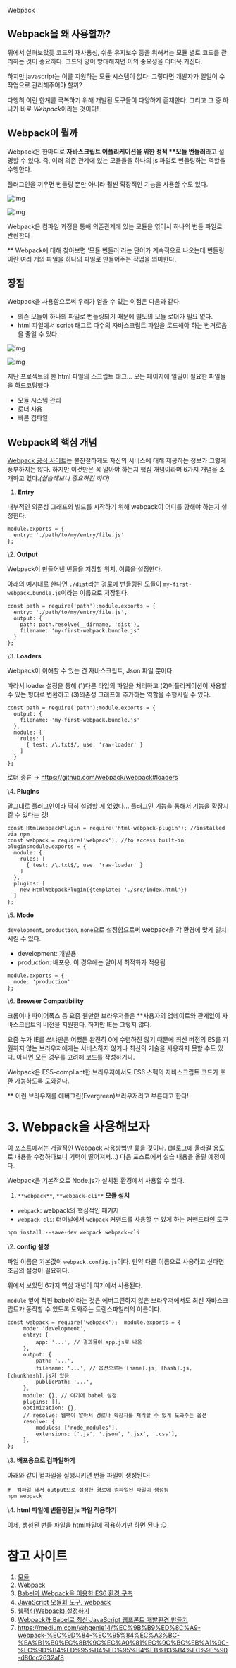 Webpack

## Webpack을 왜 사용할까?

위에서 살펴보았듯 코드의 재사용성, 쉬운 유지보수 등을 위해서는 모듈 별로 코드를 관리하는 것이 중요하다. 코드의 양이 방대해지면 이의 중요성을 더더욱 커진다.

하지만 javascript는 이를 지원하는 모듈 시스템이 없다. 그렇다면 개발자가 일일이 수작업으로 관리해주어야 할까?

다행히 이런 한계를 극복하기 위해 개발된 도구들이 다양하게 존재한다. 그리고 그 중 하나가 바로 *Webpack*이라는 것이다!

## Webpack이 뭘까

Webpack은 한마디로 **자바스크립트 어플리케이션을 위한 정적 \**모듈 번들러**라고 설명할 수 있다. 즉, 여러 의존 관계에 있는 모듈들을 하나의 js 파일로 번들링하는 역할을 수행한다.

플러그인을 끼우면 번들링 뿐만 아니라 훨씬 확장적인 기능을 사용할 수도 있다.

![img](https://miro.medium.com/max/60/0*gGeQBiVcZpWzlb1y.png?q=20)

![img](https://miro.medium.com/max/2136/0*gGeQBiVcZpWzlb1y.png)

Webpack은 컴파일 과정을 통해 의존관계에 있는 모듈을 엮어서 하나의 번들 파일로 반환한다

** Webpack에 대해 찾아보면 ‘모듈 번들러’라는 단어가 계속적으로 나오는데 번들링이란 여러 개의 파일을 하나의 파일로 만들어주는 작업을 의미한다.



## 장점

Webpack을 사용함으로써 우리가 얻을 수 있는 이점은 다음과 같다.

- 의존 모듈이 하나의 파일로 번들링되기 때문에 별도의 모듈 로더가 필요 없다.
- html 파일에서 script 태그로 다수의 자바스크립트 파일을 로드해야 하는 번거로움을 줄일 수 있다.

![img](https://miro.medium.com/max/60/0*JdMQHipXH_LMLnT_.png?q=20)

![img](https://miro.medium.com/max/1624/0*JdMQHipXH_LMLnT_.png)

지난 프로젝트의 한 html 파일의 스크립트 태그… 모든 페이지에 일일이 필요한 파일들을 하드코딩했다

- 모듈 시스템 관리
- 로더 사용
- 빠른 컴파일

## Webpack의 핵심 개념

[Webpack 공식 사이트](https://webpack.js.org/)는 불친절하게도 자신의 서비스에 대해 제공하는 정보가 그렇게 풍부하지는 않다. 하지만 이것만은 꼭 알아야 하는지 핵심 개념이라며 6가지 개념을 소개하고 있다.*(실습해보니 중요하긴 하다)*

1. **Entry**

내부적인 의존성 그래프의 빌드를 시작하기 위해 webpack이 어디를 향해야 하는지 설정한다.

```
module.exports = {
  entry: './path/to/my/entry/file.js'
};
```

\2. **Output**

Webpack이 만들어낸 번들을 저장할 위치, 이름을 설정한다.

아래의 예시대로 한다면 `./dist`라는 경로에 번들링된 모듈이 `my-first-webpack.bundle.js`이라는 이름으로 저장된다.

```
const path = require('path');module.exports = {
  entry: './path/to/my/entry/file.js',
  output: {
    path: path.resolve(__dirname, 'dist'),
    filename: 'my-first-webpack.bundle.js'
  }
};
```

\3. **Loaders**

Webpack이 이해할 수 있는 건 자바스크립트, Json 파일 뿐이다.

따라서 loader 설정을 통해 (1)다른 타입의 파일을 처리하고 (2)어플리케이션이 사용할 수 있는 형태로 변환하고 (3)의존성 그래프에 추가하는 역할을 수행시킬 수 있다.

```
const path = require('path');module.exports = {
  output: {
    filename: 'my-first-webpack.bundle.js'
  },
  module: {
    rules: [
      { test: /\.txt$/, use: 'raw-loader' }
    ]
  }
};
```

로더 종류 → https://github.com/webpack/webpack#loaders

\4. **Plugins**

말그대로 플러그인이라 딱히 설명할 게 없었다… 플러그인 기능을 통해서 기능을 확장시킬 수 있다는 것!

```
const HtmlWebpackPlugin = require('html-webpack-plugin'); //installed via npm
const webpack = require('webpack'); //to access built-in pluginsmodule.exports = {
  module: {
    rules: [
      { test: /\.txt$/, use: 'raw-loader' }
    ]
  },
  plugins: [
    new HtmlWebpackPlugin({template: './src/index.html'})
  ]
};
```

\5. **Mode**

`development`, `production`, `none`으로 설정함으로써 webpack을 각 환경에 맞게 일치시킬 수 있다.

- development: 개발용
- production: 배포용. 이 경우에는 알아서 최적화가 적용됨

```
module.exports = {
  mode: 'production'
};
```

\6. **Browser Compatibility**

크롬이나 파이어폭스 등 요즘 웬만한 브라우저들은 **사용자의 업데이트와 관계없이 자바스크립트의 버전을 지원한다. 하지만 IE는 그렇지 않다.

요즘 누가 IE를 쓰냐만은 어쨌든 완전히 0에 수렴하진 않기 때문에 최신 버전의 ES를 지원하지 않는 브라우저에게는 서비스하지 않거나 최신의 기술을 사용하지 못할 수도 있다. 아니면 모든 경우를 고려해 코드를 작성하거나.

Webpack은 ES5-compliant한 브라우저에서도 ES6 스펙의 자바스크립트 코드가 호환 가능하도록 도와준다.

** 이런 브라우저를 에버그린(Evergreen)브라우저라고 부른다고 한다!

# 3. Webpack을 사용해보자

이 포스트에서는 개괄적인 Webpack 사용방법만 훑을 것이다. (블로그에 올라갈 용도로 내용을 수정하다보니 기력이 떨어져서…) 다음 포스트에서 실습 내용을 올릴 예정이다.

Webpack은 기본적으로 Node.js가 설치된 환경에서 사용할 수 있다.

1. `**webpack**`**,** `**webpack-cli**` **모듈 설치**

- `webpack`: webpack의 핵심적인 패키지
- `webpack-cli`: 터미널에서 `webpack` 커맨드를 사용할 수 있게 하는 커맨드라인 도구

```
npm install --save-dev webpack webpack-cli
```

\2. **config 설정**

파일 이름은 기본값이 `webpack.config.js`이다. 만약 다른 이름으로 사용하고 싶다면 조금의 설정이 필요하다.

위에서 보았던 6가지 핵심 개념이 여기에서 사용된다.

`module` 옆에 적힌 babel이라는 것은 에버그린하지 않은 브라우저에서도 최신 자바스크립트가 동작할 수 있도록 도와주는 트랜스파일러의 이름이다.

```
const webpack = require('webpack');  module.exports = {
     mode: 'development',
     entry: {
         app: '...', // 결과물이 app.js로 나옴
     },
     output: {
         path: '...',
         filename: '...', // 옵션으로는 [name].js, [hash].js, [chunkhash].js가 있음
         publicPath: '...',
     },
     module: {}, // 여기에 babel 설정
     plugins: [],
     optimization: {},
     // resolve: 웹팩이 알아서 경로나 확장자를 처리할 수 있게 도와주는 옵션
     resolve: {
         modules: ['node_modules'],
         extensions: ['.js', '.json', '.jsx', '.css'],
     }, 
};
```

\3. **배포용으로 컴파일하기**

아래와 같이 컴파일을 실행시키면 번들 파일이 생성된다!

```
#  컴파일 돼서 output으로 설정한 경로에 컴파일된 파일이 생성됨
npm webpack
```

\4. **html 파일에 번들링된 js 파일 적용하기**

이제, 생성된 번들 파일을 html파일에 적용하기만 하면 된다 :D

# 참고 사이트

1. [모듈](https://tjsdudkim.tistory.com/89)
2. [Webpack](https://webpack.js.org/)
3. [Babel과 Webpack을 이용한 ES6 환경 구축](https://poiemaweb.com/es6-babel-webpack-2)
4. [JavaScript 모듈화 도구, webpack](https://d2.naver.com/helloworld/0239818)
5. [웹팩4(Webpack) 설정하기](https://www.zerocho.com/category/Webpack/post/58aa916d745ca90018e5301d)
6. [Webpack과 Babel로 최신 JavaScript 웹프론트 개발환경 만들기](https://beomi.github.io/2017/10/18/Setup-Babel-with-webpack/)
7. https://medium.com/@hgenie14/%EC%9B%B9%ED%8C%A9-webpack-%EC%9D%84-%EC%95%84%EC%A3%BC-%EA%B1%B0%EC%8B%9C%EC%A0%81%EC%9C%BC%EB%A1%9C-%EC%9D%B4%ED%95%B4%ED%95%B4%EB%B3%B4%EC%9E%90-d80cc2632af8
